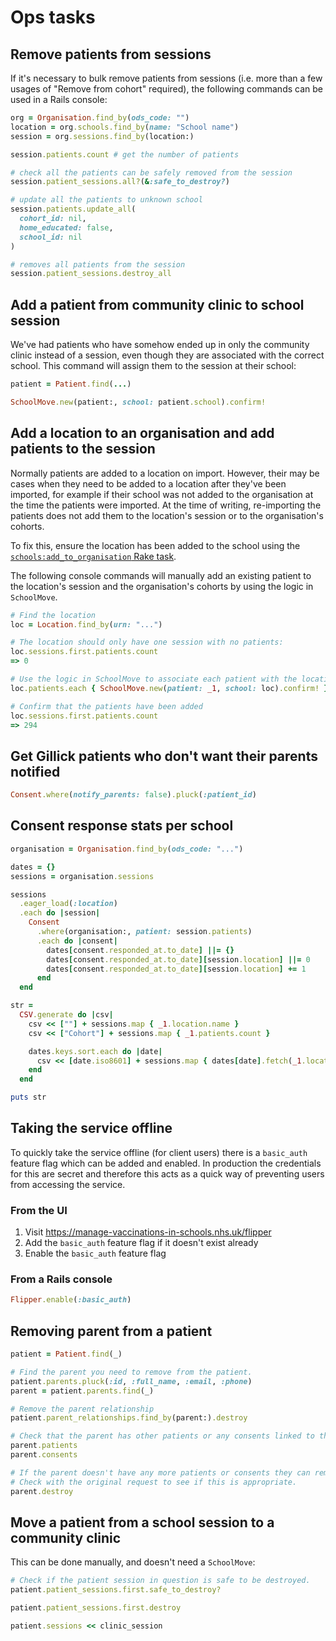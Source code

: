 # Ops tasks

## Remove patients from sessions

If it's necessary to bulk remove patients from sessions (i.e. more than a few usages of "Remove from cohort" required), the following commands can be used in a Rails console:

```rb
org = Organisation.find_by(ods_code: "")
location = org.schools.find_by(name: "School name")
session = org.sessions.find_by(location:)

session.patients.count # get the number of patients

# check all the patients can be safely removed from the session
session.patient_sessions.all?(&:safe_to_destroy?)

# update all the patients to unknown school
session.patients.update_all(
  cohort_id: nil,
  home_educated: false,
  school_id: nil
)

# removes all patients from the session
session.patient_sessions.destroy_all
```

## Add a patient from community clinic to school session

We've had patients who have somehow ended up in only the community clinic instead of a session, even though they are associated with the correct school. This command will assign them to the session at their school:

```rb
patient = Patient.find(...)

SchoolMove.new(patient:, school: patient.school).confirm!
```

## Add a location to an organisation and add patients to the session

Normally patients are added to a location on import. However, their may be cases when they need to be added to a location after they've been imported, for example if their school was not added to the organisation at the time the patients were imported. At the time of writing, re-importing the patients does not add them to the location's session or to the organisation's cohorts.

To fix this, ensure the location has been added to the school using the [`schools:add_to_organisation` Rake task](rake-tasks.md#schoolsadd_to_organisationods_codeteam_nameurn).

The following console commands will manually add an existing patient to the location's session and the organisation's cohorts by using the logic in `SchoolMove`.

```rb
# Find the location
loc = Location.find_by(urn: "...")

# The location should only have one session with no patients:
loc.sessions.first.patients.count
=> 0

# Use the logic in SchoolMove to associate each patient with the location session
loc.patients.each { SchoolMove.new(patient: _1, school: loc).confirm! }

# Confirm that the patients have been added
loc.sessions.first.patients.count
=> 294
```

## Get Gillick patients who don't want their parents notified

```rb
Consent.where(notify_parents: false).pluck(:patient_id)
```

## Consent response stats per school

```rb
organisation = Organisation.find_by(ods_code: "...")

dates = {}
sessions = organisation.sessions

sessions
  .eager_load(:location)
  .each do |session|
    Consent
      .where(organisation:, patient: session.patients)
      .each do |consent|
        dates[consent.responded_at.to_date] ||= {}
        dates[consent.responded_at.to_date][session.location] ||= 0
        dates[consent.responded_at.to_date][session.location] += 1
      end
  end

str =
  CSV.generate do |csv|
    csv << [""] + sessions.map { _1.location.name }
    csv << ["Cohort"] + sessions.map { _1.patients.count }

    dates.keys.sort.each do |date|
      csv << [date.iso8601] + sessions.map { dates[date].fetch(_1.location, 0) }
    end
  end

puts str
```

## Taking the service offline

To quickly take the service offline (for client users) there is a `basic_auth` feature flag which can be added and enabled. In production the credentials for this are secret and therefore this acts as a quick way of preventing users from accessing the service.

### From the UI

1. Visit https://manage-vaccinations-in-schools.nhs.uk/flipper
2. Add the `basic_auth` feature flag if it doesn't exist already
3. Enable the `basic_auth` feature flag

### From a Rails console

```ruby
Flipper.enable(:basic_auth)
```

## Removing parent from a patient

```rb
patient = Patient.find(_)

# Find the parent you need to remove from the patient.
patient.parents.pluck(:id, :full_name, :email, :phone)
parent = patient.parents.find(_)

# Remove the parent relationship
patient.parent_relationships.find_by(parent:).destroy

# Check that the parent has other patients or any consents linked to them
parent.patients
parent.consents

# If the parent doesn't have any more patients or consents they can removed.
# Check with the original request to see if this is appropriate.
parent.destroy
```

## Move a patient from a school session to a community clinic

This can be done manually, and doesn't need a `SchoolMove`:

```rb
# Check if the patient session in question is safe to be destroyed.
patient.patient_sessions.first.safe_to_destroy?

patient.patient_sessions.first.destroy

patient.sessions << clinic_session
```
